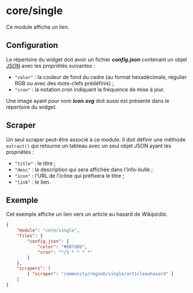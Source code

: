 # core/single

Ce module affiche un lien.

## Configuration

Le répertoire du widget doit avoir un fichier ***config.json*** contenant un
objet
[JSON](https://www.json.org/json-fr.html "JavaScript Object Notation") avec les
propriétés suivantes :

- `"color"` : la couleur de fond du cadre (au format hexadécimale, régulier RGB
  ou avec des mots-clefs prédéfinis) ;
- `"cron"` : la notation cron indiquant la fréquence de mise à jour.

Une image ayant pour nom ***icon.svg*** doit aussi est présente dans le
répertoire du widget.

## Scraper

Un seul scraper peut-être associé à ce module. Il doit définir une méthode
`extract()` qui retourne un tableau avec un seul objet JSON ayant les
propriétés :

- `"title"` : le titre ;
- `"desc"` : la description qui sera affichée dans l'info-bulle ;
- `"icon"` : l'URL de l'icône qui préfixera le titre ;
- `"link"` : le lien.

## Exemple

Cet exemple affiche un lien vers un article au hasard de *Wikipédia*.

```JSON
{
    "module": "core/single",
    "files": {
        "config.json": {
            "color": "#607d8b",
            "cron": "*/5 * * * *"
        }
    },
    "scrapers": [
        { "scraper": "community/regseb/single/articleauhasard" }
    ]
}
```
